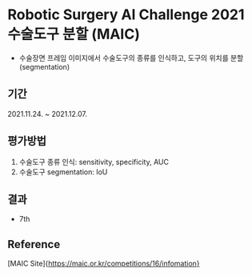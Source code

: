 # Robotic Surgery AI Challenge 2021 수술도구 분할 (MAIC)

  - 수술장면 프레임 이미지에서 수술도구의 종류를 인식하고, 도구의 위치를 분할(segmentation)


## 기간

  2021.11.24. ~ 2021.12.07.

## 평가방법

  1. 수술도구 종류 인식: sensitivity, specificity, AUC
  2. 수술도구 segmentation: IoU

## 결과

  - 7th



## Reference

[MAIC Site]{https://maic.or.kr/competitions/16/infomation}
